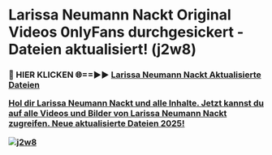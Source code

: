 # Larissa Neumann Nackt Original Videos 0nlyFans durchgesickert - Dateien aktualisiert! (j2w8)

<h3>🔴 HIER KLICKEN 🌐==►► <a href="https://tinyurl.com/h6vf6nb8" rel="nofollow">Larissa Neumann Nackt Aktualisierte Dateien

Hol dir Larissa Neumann Nackt und alle Inhalte. Jetzt kannst du auf alle Videos und Bilder von Larissa Neumann Nackt zugreifen. Neue aktualisierte Dateien 2025!

[![j2w8](https://i.imgur.com/sD4kR3V.gif)](https://tinyurl.com/h6vf6nb8)
